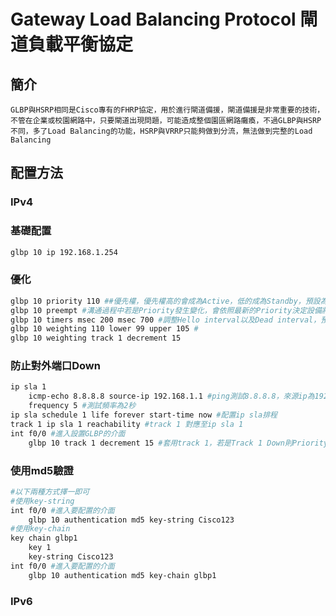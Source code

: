 # Gateway Load Balancing Protocol 閘道負載平衡協定 #

## 簡介 ##

    GLBP與HSRP相同是Cisco專有的FHRP協定，用於進行閘道備援，閘道備援是非常重要的技術，不管在企業或校園網路中，只要閘道出現問題，可能造成整個園區網路癱瘓，不過GLBP與HSRP不同，多了Load Balancing的功能，HSRP與VRRP只能夠做到分流，無法做到完整的Load Balancing

## 配置方法 ##

### IPv4 ###

### 基礎配置 ###

```bash
glbp 10 ip 192.168.1.254
```
### 優化 ###

```bash
glbp 10 priority 110 ##優先權，優先權高的會成為Active，低的成為Standby，預設為100
glbp 10 preempt #溝通過程中若是Priority發生變化，會依照最新的Priority決定設備將扮演Active or Standby 
glbp 10 timers msec 200 msec 700 #調整Hello interval以及Dead interval，預設Hello interval為3秒，Dead interval為10秒
glbp 10 weighting 110 lower 99 upper 105 #
glbp 10 weighting track 1 decrement 15
```

### 防止對外端口Down ### 

```bash
ip sla 1
    icmp-echo 8.8.8.8 source-ip 192.168.1.1 #ping測試8.8.8.8，來源ip為192.168.1.1
    frequency 5 #測試頻率為2秒
ip sla schedule 1 life forever start-time now #配置ip sla排程
track 1 ip sla 1 reachability #track 1 對應至ip sla 1
int f0/0 #進入設置GLBP的介面
    glbp 10 track 1 decrement 15 #套用track 1，若是Track 1 Down則Priority減15 ，追蹤對外介面，當介面出現問題時會自動將Priority降低，使其他正常的設備扮演Active
```

### 使用md5驗證 ###

```bash
#以下兩種方式擇一即可
#使用key-string
int f0/0 #進入要配置的介面
    glbp 10 authentication md5 key-string Cisco123
#使用key-chain
key chain glbp1
    key 1
    key-string Cisco123
int f0/0 #進入要配置的介面
    glbp 10 authentication md5 key-chain glbp1
```

### IPv6 ###

```bash

```